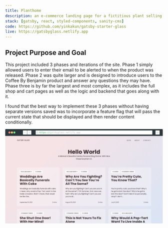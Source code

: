```yaml
---
title: Planthome
description: an e-commerce landing page for a fictitious plant selling company. built with gatsbyjs and coupled with sanity cms for content management
stack: [gatsby, react, styled-components, sanity-cms]
code: https://github.com/yinkakun/gatsby-starter-glass
live: https://gatsbyglass.netlify.app
---
```


## Project Purpose and Goal

This project included 3 phases and iterations of the site. Phase 1 simply allowed users to enter their email to be alerted to when the product was released. Phase 2 was quite larger and is designed to introduce users to the Coffee By Benjamin product and answer any questions they may have. Phase three is by far the largest and most complex, as it includes the full shop and cart pages as well as the logic and backend that goes along with it.

I found that the best way to implement these 3 phases without having separate versions saved was to incorporate a feature flag that will pass the current state that should be displayed and then render content conditionally.

![Gatsby Glass](../images/gatsby-starter-glass.png)
